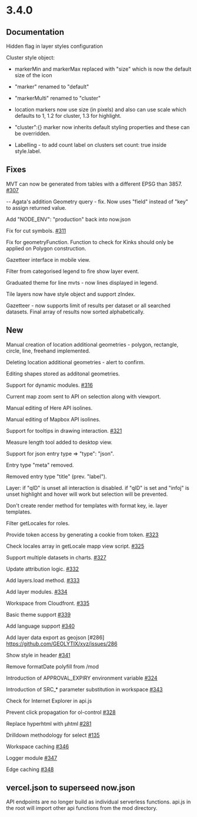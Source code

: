 # 3.4.0

## Documentation

Hidden flag in layer styles configuration

Cluster style object: 

* markerMin and markerMax replaced with "size" which is now the default size of the icon

* "marker" renamed to "default"

* "markerMulti" renamed to "cluster"

* location markers now use size (in pixels) and also can use scale which defaults to 1, 1.2 for cluster, 1.3 for highlight.

* "cluster":{} marker now inherits default styling properties and these can be overridden.

* Labelling - to add count label on clusters set count: true inside style.label.

## Fixes

MVT can now be generated from tables with a different EPSG than 3857. [#307](https://github.com/GEOLYTIX/xyz/issues/307)

-- Agata's addition
Geometry query - fix. Now uses "field" instead of "key" to assign returned value.

Add "NODE_ENV": "production" back into now.json

Fix for cut symbols. [#311](https://github.com/GEOLYTIX/xyz/issues/311)

Fix for geometryFunction. Function to check for Kinks should only be applied on Polygon construction.

Gazetteer interface in mobile view.

Filter from categorised legend to fire show layer event.

Graduated theme for line mvts - now lines displayed in legend.

Tile layers now have style object and support zIndex.

Gazetteer - now supports limit of results per dataset or all searched datasets. Final array of results now sorted alphabetically.

## New

Manual creation of location additional geometries - polygon, rectangle, circle, line, freehand implemented.

Deleting location additional geometries - alert to confirm.

Editing shapes stored as additonal geometries.

Support for dynamic modules. [#316](https://github.com/GEOLYTIX/xyz/issues/316)

Current map zoom sent to API on selection along with viewport.

Manual editing of Here API isolines.

Manual editing of Mapbox API isolines.

Support for tooltips in drawing interaction. [#321](https://github.com/GEOLYTIX/xyz/issues/321)

Measure length tool added to desktop view.

Support for json entry type => "type": "json". 

Entry type "meta" removed. 

Removed entry type "title" (prev. "label").

Layer: 
    if "qID" is unset all interaction is disabled. 
    if "qID" is set and "infoj" is unset highlight and hover will work but selection will be prevented.

Don't create render method for templates with format key, ie. layer templates.

Filter getLocales for roles.

Provide token access by generating a cookie from token. [#323](https://github.com/GEOLYTIX/xyz/issues/323)

Check locales array in getLocale mapp view script. [#325](https://github.com/GEOLYTIX/xyz/issues/325)

Support multiple datasets in charts. [#327](https://github.com/GEOLYTIX/xyz/issues/327)

Update attribution logic. [#332](https://github.com/GEOLYTIX/xyz/issues/332)

Add layers.load method. [#333](https://github.com/GEOLYTIX/xyz/issues/333)

Add layer modules. [#334](https://github.com/GEOLYTIX/xyz/issues/334)

Workspace from Cloudfront. [#335](https://github.com/GEOLYTIX/xyz/issues/335)

Basic theme support [#339](https://github.com/GEOLYTIX/xyz/issues/339)

Add language support [#340](https://github.com/GEOLYTIX/xyz/issues/340)

Add layer data export as geojson [#286] https://github.com/GEOLYTIX/xyz/issues/286

Show style in header [#341](https://github.com/GEOLYTIX/xyz/issues/341)

Remove formatDate polyfill from /mod

Introduction of APPROVAL_EXPIRY environment variable [#324](https://github.com/GEOLYTIX/xyz/issues/324)

Introduction of SRC_* parameter substitution in workspace [#343](https://github.com/GEOLYTIX/xyz/issues/343)

Check for Internet Explorer in api.js

Prevent click propagation for ol-control [#328](https://github.com/GEOLYTIX/xyz/issues/328)

Replace hyperhtml with µhtml [#281](https://github.com/GEOLYTIX/xyz/issues/281)

Drilldown methodology for select [#135](https://github.com/GEOLYTIX/xyz/issues/135)

Workspace caching [#346](https://github.com/GEOLYTIX/xyz/issues/346)

Logger module [#347](https://github.com/GEOLYTIX/xyz/issues/347)

Edge caching [#348](https://github.com/GEOLYTIX/xyz/issues/348)


## vercel.json to superseed now.json

API endpoints are no longer build as individual serverless functions. api.js in the root will import other api functions from the mod directory.